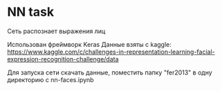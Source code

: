 # NN task

Сеть распознает выражения лиц

Использован фреймворк Keras
Данные взяты с kaggle:
  https://www.kaggle.com/c/challenges-in-representation-learning-facial-expression-recognition-challenge/data

Для запуска сети скачать данные, поместить папку "fer2013" в одну директорию с nn-faces.ipynb